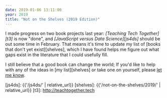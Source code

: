```yaml
---
date: 2019-01-06 13:11:00
year: 2019
title: "Not on the Shelves (2019 Edition)"
---
```


I made progress on two book projects last year:
*[Teaching Tech Together][t3]* is now "done",
and *[JavaScript versus Data Science][js4ds]*
should be out some time in February.
That means it's time to update my list of
[books that don't yet exist][shelves],
which I have found helps me figure out
what gaps exist in the literature that I could usefully fill.

I still believe that a good book can change the world;
If you'd like to help with any of the ideas in [my list][shelves] or take one on yourself,
please [let me know](mailto:{{site.author.email}}).

[js4ds]: {{'/js4ds/' | relative_url}}
[shelves]: {{'/not-on-the-shelves/2019/' | relative_url}}
[t3]: http://teachtogether.tech
